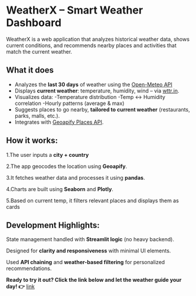 # WeatherX – Smart Weather Dashboard

WeatherX is a web application that analyzes historical weather data, shows current conditions, and recommends nearby places and activities that match the current weather.

 ## What it does
- Analyzes the **last 30 days** of weather using the [Open-Meteo API](https://open-meteo.com/)
- Displays **current weather**: temperature, humidity, wind – via [wttr.in](https://wttr.in).
- Visualizes data:
-Temperature distribution
-Temp ↔ Humidity correlation
-Hourly patterns (average & max)
- Suggests places to go nearby, **tailored to current weather** (restaurants, parks, malls, etc.).
- Integrates with  [Geoapify Places API](https://www.geoapify.com/places-api).


 ## How it works:
1.The user inputs a **city + country**

2.The app geocodes the location using **Geoapify**.

3.It fetches weather data and processes it using **pandas**.

4.Charts are built using **Seaborn** and **Plotly**.

5.Based on current temp, it filters relevant places and displays them as cards



## Development Highlights:
State management handled with **Streamlit logic** (no heavy backend).

Designed for **clarity and responsiveness** with minimal UI elements.

Used **API chaining** and **weather-based filtering** for personalized recommendations.

 **Ready to try it out? Click the link below and let the weather guide your day! 👉**  [link](https://yaelweisman-weather-main-klvytg.streamlit.app/)






